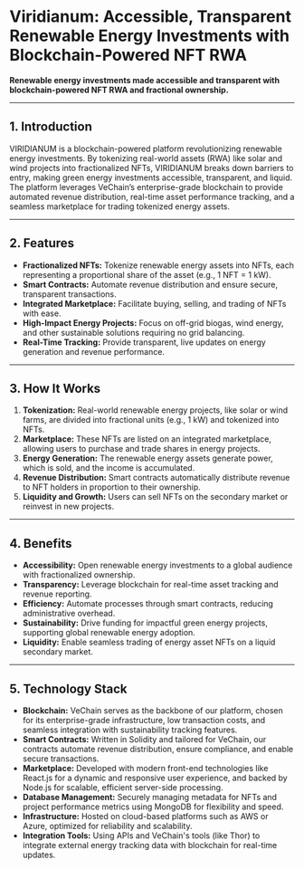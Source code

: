 # Viridianum: Accessible, Transparent Renewable Energy Investments with Blockchain-Powered NFT RWA

**Renewable energy investments made accessible and transparent with blockchain-powered NFT RWA and fractional ownership.**

---

## 1. Introduction  
VIRIDIANUM is a blockchain-powered platform revolutionizing renewable energy investments. By tokenizing real-world assets (RWA) like solar and wind projects into fractionalized NFTs, VIRIDIANUM breaks down barriers to entry, making green energy investments accessible, transparent, and liquid. The platform leverages VeChain’s enterprise-grade blockchain to provide automated revenue distribution, real-time asset performance tracking, and a seamless marketplace for trading tokenized energy assets.

---

## 2. Features  
- **Fractionalized NFTs:** Tokenize renewable energy assets into NFTs, each representing a proportional share of the asset (e.g., 1 NFT = 1 kW).  
- **Smart Contracts:** Automate revenue distribution and ensure secure, transparent transactions.  
- **Integrated Marketplace:** Facilitate buying, selling, and trading of NFTs with ease.  
- **High-Impact Energy Projects:** Focus on off-grid biogas, wind energy, and other sustainable solutions requiring no grid balancing.  
- **Real-Time Tracking:** Provide transparent, live updates on energy generation and revenue performance.

---

## 3. How It Works  
1. **Tokenization:** Real-world renewable energy projects, like solar or wind farms, are divided into fractional units (e.g., 1 kW) and tokenized into NFTs.  
2. **Marketplace:** These NFTs are listed on an integrated marketplace, allowing users to purchase and trade shares in energy projects.  
3. **Energy Generation:** The renewable energy assets generate power, which is sold, and the income is accumulated.  
4. **Revenue Distribution:** Smart contracts automatically distribute revenue to NFT holders in proportion to their ownership.  
5. **Liquidity and Growth:** Users can sell NFTs on the secondary market or reinvest in new projects.

---

## 4. Benefits  
- **Accessibility:** Open renewable energy investments to a global audience with fractionalized ownership.  
- **Transparency:** Leverage blockchain for real-time asset tracking and revenue reporting.  
- **Efficiency:** Automate processes through smart contracts, reducing administrative overhead.  
- **Sustainability:** Drive funding for impactful green energy projects, supporting global renewable energy adoption.  
- **Liquidity:** Enable seamless trading of energy asset NFTs on a liquid secondary market.

---

## 5. Technology Stack  
- **Blockchain:** VeChain serves as the backbone of our platform, chosen for its enterprise-grade infrastructure, low transaction costs, and seamless integration with sustainability tracking features.  
- **Smart Contracts:** Written in Solidity and tailored for VeChain, our contracts automate revenue distribution, ensure compliance, and enable secure transactions.  
- **Marketplace:** Developed with modern front-end technologies like React.js for a dynamic and responsive user experience, and backed by Node.js for scalable, efficient server-side processing.  
- **Database Management:** Securely managing metadata for NFTs and project performance metrics using MongoDB for flexibility and speed.  
- **Infrastructure:** Hosted on cloud-based platforms such as AWS or Azure, optimized for reliability and scalability.  
- **Integration Tools:** Using APIs and VeChain's tools (like Thor) to integrate external energy tracking data with blockchain for real-time updates.
